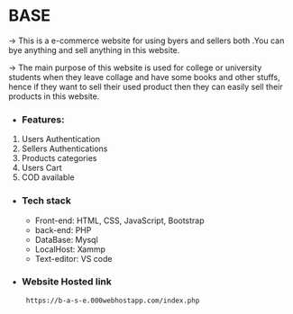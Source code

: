 # BASE
-> This is a e-commerce website for using  byers and sellers both .You can bye anything and sell anything in this website.

-> The main purpose of this website is used for college or university students when they leave collage and have some books and other stuffs, 
   hence if they want to sell their used product then they can easily sell their products in this website.

* ### Features: 
1. Users Authentication
2. Sellers Authentications
3. Products categories
4. Users Cart
5. COD available

* ### Tech stack
     * Front-end: HTML, CSS, JavaScript, Bootstrap
     * back-end: PHP
     * DataBase: Mysql
     * LocalHost: Xammp
     * Text-editor: VS code
     
* ### Website Hosted link
       https://b-a-s-e.000webhostapp.com/index.php
      

